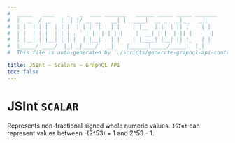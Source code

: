 ```yaml
---
#  _____   ____    _   _  ____ _______   ______ _____ _____ _______
#  |  __  / __   |  | |/ __ __   __| |  ____|  __ _   _|__   __|
#  | |  | | |  | | |  | | |  | | | |    | |__  | |  | || |    | |
#  | |  | | |  | | | . ` | |  | | | |    |  __| | |  | || |    | |
#  | |__| | |__| | | |  | |__| | | |    | |____| |__| || |_   | |
#  |_____/ ____/  |_| _|____/  |_|    |______|_____/_____|  |_|
#  This file is auto-generated by `./scripts/generate-graphql-api-content.sh`.

title: JSInt – Scalars – GraphQL API
toc: false
---
```

<!-- vale off -->
<h1 class="has-pills" data-algolia-exclude>
  JSInt
  <span class="pill pill--scalar pill--normal-case pill--large"><code>SCALAR</code></span>
</h1>
<!-- vale on -->


Represents non-fractional signed whole numeric values.  `JSInt` can represent values between -(2^53) + 1 and 2^53 - 1.
